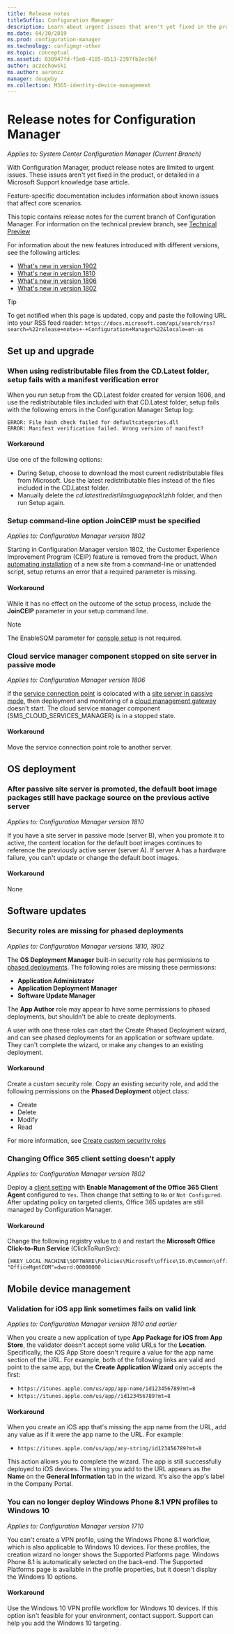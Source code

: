 ```yaml
---
title: Release notes
titleSuffix: Configuration Manager
description: Learn about urgent issues that aren't yet fixed in the product or covered in a Microsoft Support knowledge base article.
ms.date: 04/30/2019
ms.prod: configuration-manager
ms.technology: configmgr-other
ms.topic: conceptual
ms.assetid: 030947fd-f5e0-4185-8513-2397fb2ec96f
author: aczechowski
ms.author: aaroncz
manager: dougeby
ms.collection: M365-identity-device-management
---
```


# Release notes for Configuration Manager

*Applies to: System Center Configuration Manager (Current Branch)*

With Configuration Manager, product release notes are limited to urgent issues. These issues aren't yet fixed in the product, or detailed in a Microsoft Support knowledge base article.  

Feature-specific documentation includes information about known issues that affect core scenarios.  

This topic contains release notes for the current branch of Configuration Manager. For information on the technical preview branch, see [Technical Preview](/sccm/core/get-started/technical-preview)  

For information about the new features introduced with different versions, see the following articles:
- [What's new in version 1902](/sccm/core/plan-design/changes/whats-new-in-version-1902)
- [What's new in version 1810](/sccm/core/plan-design/changes/whats-new-in-version-1810)
- [What's new in version 1806](/sccm/core/plan-design/changes/whats-new-in-version-1806)  
- [What's new in version 1802](/sccm/core/plan-design/changes/whats-new-in-version-1802)

> [!Tip]  
> To get notified when this page is updated, copy and paste the following URL into your RSS feed reader: 
> `https://docs.microsoft.com/api/search/rss?search=%22release+notes+-+Configuration+Manager%22&locale=en-us`



## Set up and upgrade  


### When using redistributable files from the CD.Latest folder, setup fails with a manifest verification error
<!-- 510080, 490569  -->

When you run setup from the CD.Latest folder created for version 1606, and use the redistributable files included with that CD.Latest folder, setup fails with the following errors in the Configuration Manager Setup log:

  `ERROR: File hash check failed for defaultcategories.dll`  
  `ERROR: Manifest verification failed. Wrong version of manifest?`

#### Workaround
Use one of the following options:
 - During Setup, choose to download the most current redistributable files from Microsoft. Use the latest redistributable files instead of the files included in the CD.Latest folder.
 - Manually delete the *cd.latest\redist\languagepack\zhh* folder, and then run Setup again.


### Setup command-line option JoinCEIP must be specified
<!--510806-->
*Applies to: Configuration Manager version 1802*

Starting in Configuration Manager version 1802, the Customer Experience Improvement Program (CEIP) feature is removed from the product. When [automating installation](/sccm/core/servers/deploy/install/command-line-options-for-setup) of a new site from a command-line or unattended script, setup returns an error that a required parameter is missing. 

#### Workaround
While it has no effect on the outcome of the setup process, include the **JoinCEIP** parameter in your setup command line.

 > [!Note]  
 > The EnableSQM parameter for [console setup](/sccm/core/servers/deploy/install/install-consoles) is not required.


### Cloud service manager component stopped on site server in passive mode
<!--VSO 2858826, SCCMDocs issue 772-->
*Applies to: Configuration Manager version 1806*

If the [service connection point](/sccm/core/servers/deploy/configure/about-the-service-connection-point) is colocated with a [site server in passive mode](/sccm/core/servers/deploy/configure/site-server-high-availability), then deployment and monitoring of a [cloud management gateway](/sccm/core/clients/manage/cmg/plan-cloud-management-gateway) doesn't start. The cloud service manager component (SMS_CLOUD_SERVICES_MANAGER) is in a stopped state.

#### Workaround
Move the service connection point role to another server.



<!-- ## Backup and recovery  -->


<!--## Client deployment and upgrade-->



## OS deployment

### After passive site server is promoted, the default boot image packages still have package source on the previous active server
<!--3453224, SCCMDocs-pr issue 3097-->
*Applies to: Configuration Manager version 1810*

If you have a site server in passive mode (server B), when you promote it to active, the content location for the default boot images continues to reference the previously active server (server A). If server A has a hardware failure, you can't update or change the default boot images.

#### Workaround
None



## Software updates

### Security roles are missing for phased deployments
<!--3479337, SCCMDocs-pr issue 3095-->
*Applies to: Configuration Manager versions 1810, 1902*

The **OS Deployment Manager** built-in security role has permissions to [phased deployments](/sccm/osd/deploy-use/create-phased-deployment-for-task-sequence). The following roles are missing these permissions:  

- **Application Administrator**  
- **Application Deployment Manager**  
- **Software Update Manager**  

The **App Author** role may appear to have some permissions to phased deployments, but shouldn't be able to create deployments. 

A user with one these roles can start the Create Phased Deployment wizard, and can see phased deployments for an application or software update. They can't complete the wizard, or make any changes to an existing deployment.

#### Workaround
Create a custom security role. Copy an existing security role, and add the following permissions on the **Phased Deployment** object class:
- Create  
- Delete  
- Modify  
- Read  

For more information, see [Create custom security roles](/sccm/core/servers/deploy/configure/configure-role-based-administration#BKMK_CreateSecRole)


### Changing Office 365 client setting doesn't apply 
<!--511551-->
*Applies to: Configuration Manager version 1802*  

Deploy a [client setting](/sccm/core/clients/deploy/about-client-settings#enable-management-of-the-office-365-client-agent) with **Enable Management of the Office 365 Client Agent** configured to `Yes`. Then change that setting to `No` or `Not Configured`. After updating policy on targeted clients, Office 365 updates are still managed by Configuration Manager. 

#### Workaround
Change the following registry value to `0` and restart the **Microsoft Office Click-to-Run Service** (ClickToRunSvc):

```
[HKEY_LOCAL_MACHINE\SOFTWARE\Policies\Microsoft\office\16.0\Common\officeupdate]
"OfficeMgmtCOM"=dword:00000000
```



## Mobile device management  

### Validation for iOS app link sometimes fails on valid link

*Applies to: Configuration Manager version 1810 and earlier*

<!-- LSI 106004348 -->
When you create a new application of type **App Package for iOS from App Store**, the validator doesn't accept some valid URLs for the **Location**. Specifically, the iOS App Store doesn't require a value for the app name section of the URL. For example, both of the following links are valid and point to the same app, but the **Create Application Wizard** only accepts the first:
- `https://itunes.apple.com/us/app/app-name/id123456789?mt=8`
- `https://itunes.apple.com/us/app//id123456789?mt=8`

#### Workaround
When you create an iOS app that's missing the app name from the URL, add any value as if it were the app name to the URL. For example:
- `https://itunes.apple.com/us/app/any-string/id123456789?mt=8`

This action allows you to complete the wizard. The app is still successfully deployed to iOS devices. The string you add to the URL appears as the **Name** on the **General Information** tab in the wizard. It's also the app's label in the Company Portal.


### You can no longer deploy Windows Phone 8.1 VPN profiles to Windows 10
<!-- 503274  -->
*Applies to: Configuration Manager version 1710*

You can't create a VPN profile, using the Windows Phone 8.1 workflow, which is also applicable to Windows 10 devices. For these profiles, the creation wizard no longer shows the Supported Platforms page. Windows Phone 8.1 is automatically selected on the back-end. The Supported Platforms page is available in the profile properties, but it doesn't display the Windows 10 options.

#### Workaround
 Use the Windows 10 VPN profile workflow for Windows 10 devices. If this option isn't feasible for your environment, contact support. Support can help you add the Windows 10 targeting.



<!-- ## Reports and monitoring    -->
<!-- ## Conditional access   -->
<!-- ## Endpoint Protection -->
